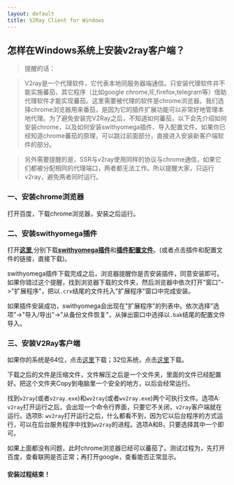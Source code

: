 ```yaml
---
layout: default
title: V2Ray Client for Windows
---
```


## 怎样在Windows系统上安装v2ray客户端？

> 提醒的话：

> V2ray是一个代理软件，它代表本地同服务器端通信。只安装代理软件并不能实施蕃茄，其它程序（比如google chrome,IE,firefox,telegram等）借助代理软件才能实现蕃茄。这里需要被代理的软件是chrome浏览器。我们选择chrome浏览器用来番茄，是因为它的插件扩展功能可以非常好地管理本地代理。为了避免安装完V2Ray之后，不知道如何蕃茄，以下会先介绍如何安装chrome，以及如何安装swithyomega插件、导入配置文件。如果你已经知道chrome蕃茄的原理，可以跳过前面部分，直接进入安装新客户端软件的部分。

> 另外需要提醒的是，SSR与v2ray使用同样的协议与chrome通信，如果它们都被分配相同的代理端口，两者都无法工作。所以提醒大家，只运行v2ray，避免两者同时运行。

### 一、安装chrome浏览器

打开百度，下载chrome浏览器，安装之后运行。

### 二、安装swithyomega插件

打开[**这里**][1],分别下载[**swithyomega插件**][2]和[**插件配置文件**][3]。(或者点击插件和配置文件的链接，直接下载)。

swithyomega插件下载完成之后，浏览器提醒你是否安装插件，同意安装即可。如果你错过这个提醒，找到浏览器下载的文件夹，然后浏览器中依次打开"窗口"->"扩展程序"，把以`.crx`结尾的文件托入"扩展程序"窗口中完成安装。

如果插件安装成功，swithyomega会出现在"扩展程序"的列表中。依次选择"选项"->"导入/导出"->"从备份文件恢复"，从弹出窗口中选择以`.bak`结尾的配置文件导入。

### 三、安装V2Ray客户端

如果你的系统是64位，点击[这里][4]下载；32位系统，点击[这里][5]下载。

下载之后的文件是压缩文件，文件解压之后是一个文件夹，里面的文件已经配置好。把这个文件夹Copy到电脑里一个安全的地方，以后会经常运行。

找到`v2ray`(或者`v2ray.exe`)和`wv2ray`(或者`wv2ray.exe`)两个可执行文件。选项A: `v2ray`打开运行之后，会出现一个命令行界面，只要它不关闭，`v2ray`客户端就在运行。选项B: `wv2ray`打开运行之后，什么都看不到，因为它以后台程序的方式运行，可以在后台服务程序中找到`wv2ray`的进程。选项A和B，只要选择其中一个即可。

如果上面都没有问题，此时chrome浏览器已经可以蕃茄了。测试过程为，先打开百度，查看联网是否正常；再打开google，查看能否正常显示。

#### 安装过程结束！


[1]:<http://w8.undervineyard.com/>
[2]:<http://w8.undervineyard.com/SwitchyOmega.crx>
[3]:<http://w8.undervineyard.com/OmegaOptions.2018.2.1.bak>
[4]:<http://w8.undervineyard.com/v2ray-v2.43-windows-64-configured.zip>
[5]:<http://w8.undervineyard.com/v2ray-v2.43-windows-32-configured.zip>